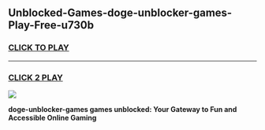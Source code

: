 
## Unblocked-Games-doge-unblocker-games-Play-Free-u730b
<h3>
<a href="https://premium76.site?title=doge-unblocker-games&ref=15A">CLICK TO PLAY</a></h3>
<hr>

<h3>
<a href="https://premium76.site?title=doge-unblocker-games&ref=15A">CLICK 2 PLAY</a>
  
</h3>

<a href="https://premium76.site?title=doge-unblocker-games&ref=15A"><img src="https://clearcache.store/games.png"></a>


**doge-unblocker-games games unblocked: Your Gateway to Fun and Accessible Online Gaming**
